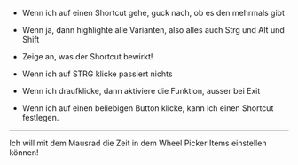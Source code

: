 
- Wenn ich auf einen Shortcut gehe, guck nach, ob es den mehrmals gibt
- Wenn ja, dann highlighte alle Varianten, also alles auch Strg und Alt und Shift
- Zeige an, was der Shortcut bewirkt!

- Wenn ich auf STRG klicke passiert nichts

- Wenn ich draufklicke, dann aktiviere die Funktion, ausser bei Exit
- Wenn ich auf einen beliebigen Button klicke, kann ich einen Shortcut festlegen.







---------

Ich will mit dem Mausrad die Zeit in dem Wheel Picker Items einstellen können!